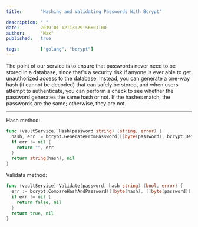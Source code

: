 ```yaml
---
title:       "Hashing and Validating Passwords With Bcrypt"

description: " "
date:        2019-01-12T13:29:56+01:00
author:      "Max"
published:   true

tags:        ["golang", "bcrypt"]
---
```


The point of our service is to ensure that passwords never need to be stored in a database, since that's a security risk if anyone is ever able to get unauthorized access to the database. Instead, you can generate a one-way hash (it cannot be decoded) that can safely be stored, and when users attempt to authenticate, you can perform a check to see whether the password generates the same hash or not. If the hashes match, the passwords are the same; otherwise, they are not.

---

Hash method:

```go
func (vaultService) Hash(password string) (string, error) {
  hash, err := bcrypt.GenerateFromPassword([]byte(password), bcrypt.DefaultCost)
  if err != nil {
    return "", err
  }
  return string(hash), nil
}
```

Validata method:

```go
func (vaultService) Validate(password, hash string) (bool, error) {
  err := bcrypt.CompareHashAndPassword([]byte(hash), []byte(password))
  if err != nil {
    return false, nil
  }
  return true, nil
}
```
